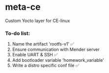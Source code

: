 # meta-ce

Custom Yocto layer for CE-linux 

### To-do list: 
1. Name the artifact 'rootfs-v1' ✅
2. Ensure communication with Mender server
3. Enable UART & SSH ✅
4. Add bootloader variable 'homework_variable'
5. Write a distro specific conf file ✅
